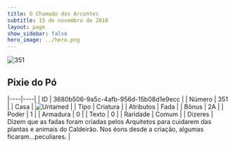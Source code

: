 ```yaml
---
title: O Chamado dos Arcontes
subtitle: 15 de novembro de 2018
layout: page
show_sidebar: false
hero_image: ../hero.png
---
```


![351](https://cdn.keyforgegame.com/media/card_front/pt/341_351_PFJXP2G7VWVP_pt.png)

## Pixie do Pó

|----|----|
| ID | 3680b506-9a5c-4afb-956d-15b08d1e9ecc |
| Número | 351 |
| Casa | ![Untamed](https://archonarcana.com/images/thumb/b/bd/Untamed.png/22px-Untamed.png "Indomados") |
| Tipo | Criatura |
| Atributos | Fada |
| Bônus | 2A |
| Poder | 1 |
| Armadura | 0 |
| Texto | 0 |
| Raridade | Comum |
| Dizeres |  Dizem que as fadas foram criadas pelos  Arquitetos para cuidarem das plantas e animais  do Caldeirão. Nos éons desde a criação,  algumas ficaram…peculiares. |
